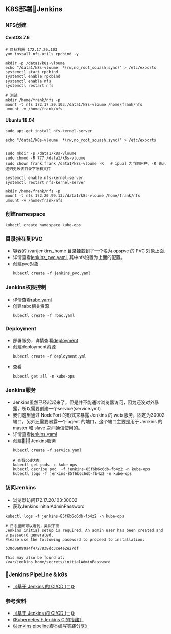 ## K8S部署Jenkins

### NFS创建
#### CentOS 7.6
```shell
# 目标机器 172.17.20.103
yum install nfs-utils rpcbind -y

mkdir -p /data1/k8s-vloume
echo "/data1/k8s-vloume  *(rw,no_root_squash,sync)" > /etc/exports
systemctl start rpcbind
systemctl enable rpcbind
systemctl enable nfs
systemctl restart nfs

# 测试
mkdir /home/frank/nfs -p
mount -t nfs 172.17.20.103:/data1/k8s-vloume /home/frank/nfs
umount -v /home/frank/nfs
```

#### Ubuntu 18.04
```shell
sudo apt-get install nfs-kernel-server

echo "/data1/k8s-vloume  *(rw,no_root_squash,sync)" > /etc/exports


sudo mkdir -p /data1/k8s-vloume
sudo chmod -R 777 /data1/k8s-vloume
sudo chown frank:frank /data1/k8s-vloume -R   # ipual 为当前用户，-R 表示递归更改该目录下所有文件

systemctl enable nfs-kernel-server
systemctl restart nfs-kernel-server

mkdir /home/frank/nfs -p
mount -t nfs 172.20.99.13:/data1/k8s-vloume /home/frank/nfs
umount -v /home/frank/nfs
```

### 创建namespace
```shell
kubectl create namespace kube-ops
```

### 目录挂在到PVC
+ 容器的 /var/jenkins_home 目录挂载到了一个名为 opspvc 的 PVC 对象上面.
+ 详情查看[jenkins_pvc.yaml](./jenkins_pvc.yaml), 其中nfs设置为上面的配置。
+ 创建pvc对象
    ```shell
    kubectl create -f jenkins_pvc.yaml
    ```

### Jenkins权限控制
+ 详情查看[rabc.yaml](./rabc.yaml)
+ 创建rabc相关资源
    ```shell
    kubectl create -f rbac.yaml
    ```

### Deployment
+ 部署服务，详情查看[deployment](./deployment.yaml)
+ 创建deployment资源
    ```shell
    kubectl create -f deployment.yml
    ```
+ 查看
    ```shell
    kubectl get all -n kube-ops
    ```

### Jenkins服务
+ Jenkins虽然已经起起来了，但是并不能通过浏览器访问，因为还没对外暴露，所以需要创建一个service(service.yml)
+ 我们这里通过 NodePort 的形式来暴露 Jenkins 的 web 服务，固定为30002端口，另外还需要暴露一个 agent 的端口，这个端口主要是用于 Jenkins 的 master 和 slave 之间通信使用的。
+ 详情查看[jenkins.yaml](./jenkins.yaml)
+ 创建Jenkins服务
    ```shell
    kubectl create -f service.yaml

    # 查看pod状态
    kubectl get pods -n kube-ops
    kubectl decribe pod  -f jenkins-85f6b6c6db-fb4z2 -n kube-ops
    kubectl logs -f jenkins-85f6b6c6db-fb4z2 -n kube-ops
    ```
### 访问Jenkins
+ 浏览器访问172.17.20.103:30002
+ 获取Jenkins initialAdminPassword
```shell  
kubectl logs -f jenkins-85f6b6c6db-fb4z2 -n kube-ops

# 日志里面可以看到，类似下面
Jenkins initial setup is required. An admin user has been created and a password generated.
Please use the following password to proceed to installation:

b30d0a099a4f4727838dc3ce4e2e27df

This may also be found at: /var/jenkins_home/secrets/initialAdminPassword
```

### Jenkins PipeLine & k8s
+ [《基于 Jenkins 的 CI/CD (二)》](https://www.qikqiak.com/k8s-book/docs/37.Jenkins%20Pipeline.html)

### 参考资料
+ [《基于 Jenkins 的 CI/CD (一)》](https://www.qikqiak.com/k8s-book/docs/36.Jenkins%20Slave.html)
+ [《Kubernetes下Jenkins CI的搭建》](https://hyrepo.com/tech/kubernetes-jenkins/)
+ [《Jenkins pipeline脚本编写实践分享》](https://zhuanlan.zhihu.com/p/51533506)
